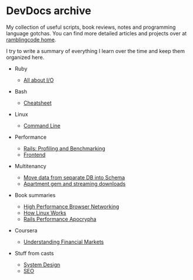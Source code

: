 # DevDocs archive

My collection of useful scripts, book reviews, notes and programming language
gotchas. You can find more detailed articles and projects over at [ramblingcode home](https://ramblingcode.dev).

I try to write a summary of everything I learn over the time and keep them organized here.

- Ruby
  - [All about I/O](docs/ruby/io.md)

- Bash
  - [Cheatsheet](docs/bash/cheatsheet.md)

- Linux

  - [Command Line](docs/linux/command-line.md)

- Performance
  - [Rails: Profiling and Benchmarking](docs/performance/rails.md)
  - [Frontend](docs/performance/frontend.md)

- Multitenancy

  - [Move data from separate DB into Schema](docs/multitenancy/db-to-schema-move.md)
  - [Apartment gem and streaming downloads](docs/multitenancy/apartment-and-streaming.md)

- Book summaries

  - [High Performance Browser Networking](docs/books/high-performance-browser-networking.md)
  - [How Linux Works](docs/books/how-linux-works.md)
  - [Rails Performance Apocrypha](docs/books/rails-performance-apocrypha.md)

- Coursera

  - [Understanding Financial Markets](docs/coursera/understanding-financial-markets.md)

- Stuff from casts

  - [System Design](docs/cast_notes/system_design.md)
  - [SEO](docs/cast_notes/seo.md)